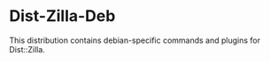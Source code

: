 Dist-Zilla-Deb
===========================

This distribution contains debian-specific commands and plugins for Dist::Zilla.
